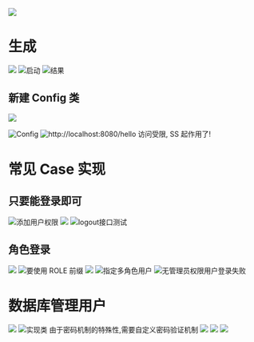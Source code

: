 ![](https://upload-images.jianshu.io/upload_images/4685968-d7ec0c62ef28367c.png?imageMogr2/auto-orient/strip%7CimageView2/2/w/1240)
# 生成
![](https://upload-images.jianshu.io/upload_images/4685968-cd79f5e0e7e6c3c2.png?imageMogr2/auto-orient/strip%7CimageView2/2/w/1240)
![启动](https://upload-images.jianshu.io/upload_images/4685968-284d90b1a8437a54.png?imageMogr2/auto-orient/strip%7CimageView2/2/w/1240)
![结果](https://upload-images.jianshu.io/upload_images/4685968-ed4fdcd4e536b6bc.png?imageMogr2/auto-orient/strip%7CimageView2/2/w/1240)
## 新建 Config 类
![](https://upload-images.jianshu.io/upload_images/4685968-210e6f762be1a12d.png?imageMogr2/auto-orient/strip%7CimageView2/2/w/1240)

![Config](https://upload-images.jianshu.io/upload_images/4685968-1f8f6d26ef628741.png?imageMogr2/auto-orient/strip%7CimageView2/2/w/1240)
![http://localhost:8080/hello](https://upload-images.jianshu.io/upload_images/4685968-5a97b86880e60991.png?imageMogr2/auto-orient/strip%7CimageView2/2/w/1240)
访问受限, SS 起作用了!
# 常见 Case 实现
## 只要能登录即可
![添加用户权限](https://upload-images.jianshu.io/upload_images/4685968-80ab463b4ee70a09.png?imageMogr2/auto-orient/strip%7CimageView2/2/w/1240)
![](https://upload-images.jianshu.io/upload_images/4685968-1cbeec75607642d0.png?imageMogr2/auto-orient/strip%7CimageView2/2/w/1240)
![logout接口测试](https://upload-images.jianshu.io/upload_images/4685968-e4058ec3d50351f4.png?imageMogr2/auto-orient/strip%7CimageView2/2/w/1240)
## 角色登录
![](https://upload-images.jianshu.io/upload_images/4685968-29d55f552a25cd6c.png?imageMogr2/auto-orient/strip%7CimageView2/2/w/1240)
![要使用 ROLE 前缀](https://upload-images.jianshu.io/upload_images/4685968-d348f93c99421f41.png?imageMogr2/auto-orient/strip%7CimageView2/2/w/1240)
![](https://upload-images.jianshu.io/upload_images/4685968-75e4ed574418fc39.png?imageMogr2/auto-orient/strip%7CimageView2/2/w/1240)
![指定多角色用户](https://upload-images.jianshu.io/upload_images/4685968-ff08a5a43e637ab1.png?imageMogr2/auto-orient/strip%7CimageView2/2/w/1240)
![无管理员权限用户登录失败](https://upload-images.jianshu.io/upload_images/4685968-b0693974f8917f24.png?imageMogr2/auto-orient/strip%7CimageView2/2/w/1240)
# 数据库管理用户
![](https://upload-images.jianshu.io/upload_images/4685968-503b4e8d9ffe41d5.png?imageMogr2/auto-orient/strip%7CimageView2/2/w/1240)
![实现类](https://upload-images.jianshu.io/upload_images/4685968-37696317fc9d714b.png?imageMogr2/auto-orient/strip%7CimageView2/2/w/1240)
由于密码机制的特殊性,需要自定义密码验证机制
![](https://upload-images.jianshu.io/upload_images/4685968-02e907b44f1464e2.png?imageMogr2/auto-orient/strip%7CimageView2/2/w/1240)
![](https://upload-images.jianshu.io/upload_images/4685968-99ac6f7899d5b782.png?imageMogr2/auto-orient/strip%7CimageView2/2/w/1240)
![](https://upload-images.jianshu.io/upload_images/4685968-ffaf526410c95b17.png?imageMogr2/auto-orient/strip%7CimageView2/2/w/1240)
